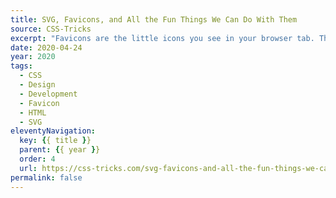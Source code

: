 ```yaml
---
title: SVG, Favicons, and All the Fun Things We Can Do With Them
source: CSS-Tricks
excerpt: "Favicons are the little icons you see in your browser tab. They help you understand which site is which when you’re scanning through your browser’s bookmarks and open tabs"
date: 2020-04-24
year: 2020
tags:
  - CSS
  - Design
  - Development
  - Favicon
  - HTML
  - SVG
eleventyNavigation:
  key: {{ title }}
  parent: {{ year }}
  order: 4
  url: https://css-tricks.com/svg-favicons-and-all-the-fun-things-we-can-do-with-them/
permalink: false
---
```

